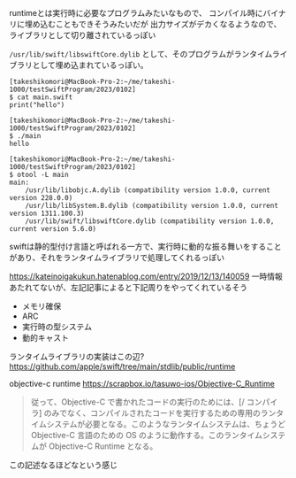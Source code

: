 runtimeとは実行時に必要なプログラムみたいなもので、
コンパイル時にバイナリに埋め込むこともできそうみたいだが
出力サイズがデカくなるようなので、ライブラリとして切り離されているっぽい

`/usr/lib/swift/libswiftCore.dylib` として、そのプログラムがランタイムライブラリとして埋め込まれているっぽい。

```
[takeshikomori@MacBook-Pro-2:~/me/takeshi-1000/testSwiftProgram/2023/0102]
$ cat main.swift 
print("hello")

[takeshikomori@MacBook-Pro-2:~/me/takeshi-1000/testSwiftProgram/2023/0102]
$ ./main 
hello

[takeshikomori@MacBook-Pro-2:~/me/takeshi-1000/testSwiftProgram/2023/0102]
$ otool -L main
main:
	/usr/lib/libobjc.A.dylib (compatibility version 1.0.0, current version 228.0.0)
	/usr/lib/libSystem.B.dylib (compatibility version 1.0.0, current version 1311.100.3)
	/usr/lib/swift/libswiftCore.dylib (compatibility version 1.0.0, current version 5.6.0)
```

swiftは静的型付け言語と呼ばれる一方で、実行時に動的な振る舞いをすることがあり、それをランタイムライブラリで処理してくれるっぽい

https://kateinoigakukun.hatenablog.com/entry/2019/12/13/140059 一時情報あたれてないが、左記記事によると下記周りをやってくれているそう

- メモリ確保
- ARC
- 実行時の型システム
- 動的キャスト

ランタイムライブラリの実装はこの辺? https://github.com/apple/swift/tree/main/stdlib/public/runtime

objective-c runtime https://scrapbox.io/tasuwo-ios/Objective-C_Runtime

> 従って、Objective-C で書かれたコードの実行のためには、[/ コンパイラ] のみでなく、コンパイルされたコードを実行するための専用のランタイムシステムが必要となる。このようなランタイムシステムは、ちょうど Objective-C 言語のための OS のように動作する。このランタイムシステムが Objective-C Runtime となる。

この記述なるほどなという感じ

